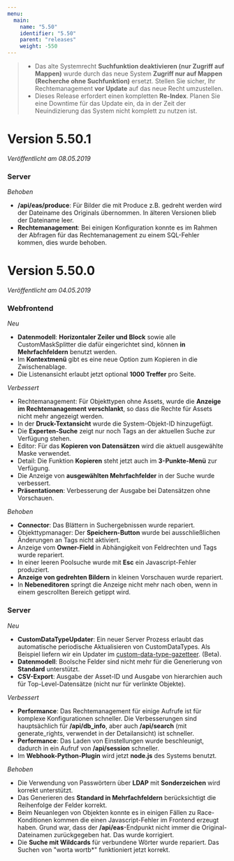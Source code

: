 ```yaml
---
menu:
  main:
    name: "5.50"
    identifier: "5.50"
    parent: "releases"
    weight: -550
---
```


> * Das alte Systemrecht **Suchfunktion deaktivieren (nur Zugriff auf Mappen)** wurde durch das neue System **Zugriff nur auf Mappen (Recherche ohne Suchfunktion)** ersetzt. Stellen Sie sicher, Ihr Rechtemanagement **vor Update** auf das neue Recht umzustellen.
> * Dieses Release erfordert einen kompletten **Re-Index**. Planen Sie eine Downtime für das Update ein, da in der Zeit der Neuindizierung das System nicht komplett zu nutzen ist.

# Version 5.50.1

*Veröffentlicht am 08.05.2019*

### Server

*Behoben*

* **/api/eas/produce**: Für Bilder die mit Produce z.B. gedreht werden wird der Dateiname des Originals übernommen. In älteren Versionen blieb der Dateiname leer.
* **Rechtemanagement**: Bei einigen Konfiguration konnte es im Rahmen der Abfragen für das Rechtemanagement zu einem SQL-Fehler kommen, dies wurde behoben.

# Version 5.50.0

*Veröffentlicht am 04.05.2019*

### Webfrontend

*Neu*

* **Datenmodell**: **Horizontaler Zeiler und Block** sowie alle CustomMaskSplitter die dafür eingerichtet sind, können **in Mehrfachfeldern** benutzt werden.
* Im **Kontextmenü** gibt es eine neue Option zum Kopieren in die Zwischenablage.
* Die Listenansicht erlaubt jetzt optional **1000 Treffer** pro Seite.

*Verbessert*

* Rechtemanagement: Für Objekttypen ohne Assets, wurde die **Anzeige im Rechtemanagement verschlankt**, so dass die Rechte für Assets nicht mehr angezeigt werden.
* In der **Druck-Textansicht** wurde die System-Objekt-ID hinzugefügt.
* Die **Experten-Suche** zeigt nur noch Tags an der aktuellen Suche zur Verfügung stehen.
* Editor: Für das **Kopieren von Datensätzen** wird die aktuell ausgewählte Maske verwendet.
* Detail: Die Funktion **Kopieren** steht jetzt auch im **3-Punkte-Menü** zur Verfügung.
* Die Anzeige von **ausgewählten Mehrfachfelder** in der Suche wurde verbessert.
* **Präsentationen**: Verbesserung der Ausgabe bei Datensätzen ohne Vorschauen.

*Behoben*

* **Connector**: Das Blättern in Suchergebnissen wurde repariert.
* Objekttypmanager: Der **Speichern-Button** wurde bei ausschließlichen Änderungen an Tags nicht aktiviert.
* Anzeige vom **Owner-Field** in Abhängigkeit von Feldrechten und Tags wurde repariert.
* In einer leeren Poolsuche wurde mit **Esc** ein Javascript-Fehler produziert.
* **Anzeige von gedrehten Bildern** in kleinen Vorschauen wurde repariert.
* In **Nebeneditoren** springt die Anzeige nicht mehr nach oben, wenn in einem gescrollten Bereich getippt wird.

### Server

*Neu*

* **CustomDataTypeUpdater**: Ein neuer Server Prozess erlaubt das automatische periodische Aktualisieren von CustomDataTypes. Als Beispiel liefern wir ein Updater im [custom-data-type-gazetteer](https://github.com/programmfabrik/easydb-custom-data-type-gazetteer/). (Beta). 
* **Datenmodell**: Boolsche Felder sind nicht mehr für die Generierung von **Standard** unterstützt.
* **CSV-Export**: Ausgabe der Asset-ID und Ausgabe von hierarchien auch für Top-Level-Datensätze (nicht nur für verlinkte Objekte).

*Verbessert*

* **Performance**: Das Rechtemanagement für einige Aufrufe ist für komplexe Konfigurationen schneller. Die Verbesserungen sind hauptsächlich für **/api/db_info**, aber auch **/api/search** (mit generate_rights, verwendet in der Detailansicht) ist schneller.
* **Performance**: Das Laden von Einstellungen wurde beschleunigt, dadurch in ein Aufruf von **/api/session** schneller.
* Im **Webhook-Python-Plugin** wird jetzt **node.js** des Systems benutzt.

*Behoben*

* Die Verwendung von Passwörtern über **LDAP** mit **Sonderzeichen** wird korrekt unterstützt.
* Das Generieren des **Standard in Mehrfachfeldern** berücksichtigt die Reihenfolge der Felder korrekt.
* Beim Neuanlegen von Objekten konnte es in einigen Fällen zu Race-Konditionen kommen die einen Javascript-Fehler im Frontend erzeugt haben. Grund war, dass der **/api/eas**-Endpunkt nicht immer die Original-Dateinamen zurückgegeben hat. Das wurde korrigiert.
* Die **Suche mit Wildcards** für verbundene Wörter wurde repariert. Das Suchen von "worta wortb*" funktioniert jetzt korrekt.